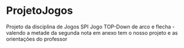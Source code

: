 # ProjetoJogos
Projeto da disciplina de Jogos SPI
Jogo TOP-Down de arco e flecha - valendo a metade da segunda nota em anexo tem o nosso projeto e as orientações do professor
